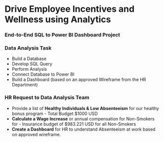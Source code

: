 # Drive Employee Incentives and Wellness using Analytics

### End-to-End SQL to Power BI Dashboard Project

### Data Analysis Task
- Build a Database
- Develop SQL Query
- Perform Analysis
- Connect Database to Power BI
- Build a Dashboard (based on an approved Wireframe from the HR Department)

### HR Request to Data Analysis Team
- Provide a list of **Healthy Individuals & Low Absenteeism** for our healthy bonus program - Total Budget $1000 USD
- **Calculate a Wage Increase** or annual compensation for Non-Smokers for - Insurance budget of $983.221 USD for all Non-Smokers
- **Create a Dashboard** for HR to understand Absenteeism at work based on approved wireframe.

